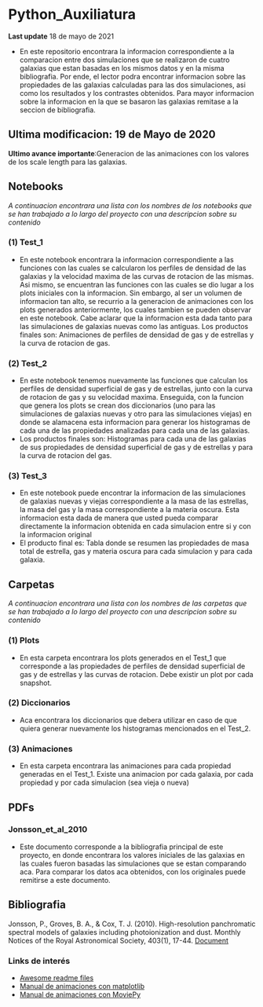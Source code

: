 # Python_Auxiliatura

**Last update** 18 de mayo de 2021

 * En este repositorio encontrara la informacion correspondiente a la comparacion entre dos simulaciones que se realizaron de cuatro galaxias que estan basadas en los mismos datos y en la misma bibliografia. Por ende, el lector podra encontrar informacion sobre las propiedades de las galaxias calculadas para las dos simulaciones, asi como los resultados y los contrastes obtenidos. Para mayor informacion sobre la informacion en la que se basaron las galaxias remitase a la seccion de bibliografia.

## Ultima modificacion: 19 de Mayo de 2020
**Ultimo avance importante**:Generacion de las animaciones con los valores de los scale length para las galaxias.

## Notebooks

*A continuacion encontrara una lista con los nombres de los notebooks que se han trabajado a lo largo del proyecto con una descripcion sobre
su contenido*

### (1) Test_1
 * En este notebook encontrara la informacion correspondiente a las funciones con las cuales se calcularon los perfiles de densidad de las galaxias y la velocidad maxima de las curvas de rotacion de las mismas. Asi mismo, se encuentran las funciones con las cuales se dio lugar a los plots iniciales con la informacion. Sin embargo, al ser un volumen de informacion tan alto, se recurrio a la generacion de animaciones con los plots generados anteriormente, los cuales tambien se pueden observar en este notebook. Cabe aclarar que la informacion esta dada tanto para las simulaciones de galaxias nuevas como las antiguas. Los productos finales son: Animaciones de perfiles de densidad de gas y de estrellas y la curva de rotacion de gas.

### (2) Test_2
 * En este notebook tenemos nuevamente las funciones que calculan los perfiles de densidad superficial  de gas y de estrellas, junto con la curva de rotacion de gas y su velocidad maxima. Enseguida, con la funcion que genera los plots se crean dos diccionarios (uno para las simulaciones de galaxias nuevas y otro para las simulaciones viejas) en donde se alamacena esta informacion para generar los histogramas de cada una de las propiedades analizadas para cada una de las galaxias.
 * Los productos finales son: Histogramas para cada una de las galaxias de sus propiedades de densidad superficial de gas y de estrellas y para la curva de rotacion del gas.

### (3) Test_3
 * En este notebook puede encontrar la informacion de las simulaciones de galaxias nuevas y viejas correspondiente a la masa de las estrellas, la masa del gas y la masa correspondiente a la materia oscura. Esta informacion esta dada de manera que usted pueda comparar directamente la informacion obtenida en cada simulacion entre si y con la informacion original
 * El producto final es: Tabla donde se resumen las propiedades de masa total de estrella, gas y materia oscura para cada simulacion y para cada galaxia.


## Carpetas

*A continuacion encontrara una lista con los nombres de las carpetas que se han trabajado a lo largo del proyecto con una descripcion sobre
su contenido*   

### (1) Plots
 * En esta carpeta encontrara los plots generados en el Test_1 que corresponde a las propiedades de perfiles de densidad superficial de gas y de estrellas y las curvas de rotacion. Debe existir un plot por cada snapshot.

### (2) Diccionarios
 * Aca encontrara los diccionarios que debera utilizar en caso de que quiera generar nuevamente los histogramas mencionados en el Test_2.

### (3) Animaciones
 * En esta carpeta encontrara las animaciones para cada propiedad generadas en el Test_1. Existe una animacion por cada galaxia, por cada propiedad y por cada simulacion (sea vieja o nueva)

## PDFs

### Jonsson_et_al_2010
 * Este documento corresponde a la bibliografia principal de este proyecto, en donde encontrara los valores iniciales de las galaxias en las cuales fueron basadas las simulaciones que se estan comparando aca. Para comparar los datos aca obtenidos, con los originales puede remitirse a este documento.

## Bibliografia

Jonsson, P., Groves, B. A., & Cox, T. J. (2010). High-resolution panchromatic spectral models of galaxies including photoionization and dust. Monthly Notices of the Royal Astronomical Society, 403(1), 17-44. [Document](https://ui.adsabs.harvard.edu/abs/2010MNRAS.403...17J/abstract) 

### Links de interés

- [Awesome readme files](https://github.com/matiassingers/awesome-readme)
- [Manual de animaciones con matplotlib](https://www.kdnuggets.com/2019/05/animations-with-matplotlib.html)
- [Manual de animaciones con MoviePy](https://splox.net/resources/create-animations-with-moviepy/?fbclid=IwAR3Mvie7GbbPg-t8QKKQCa2UJ9LGDpGCBWDQwo3J_saGXY0NEUt3t_I2B6o)


